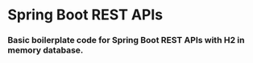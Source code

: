 # Spring Boot REST APIs

### Basic boilerplate code for Spring Boot REST APIs with H2 in memory database.
